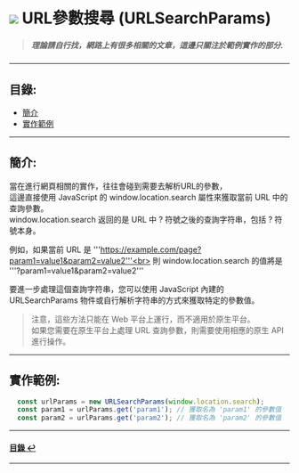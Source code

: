 # ![](https://drive.google.com/uc?id=10INx5_pkhMcYRdx_OO4rXNXxcsvPtBYq) URL參數搜尋 (URLSearchParams)
> ##### 理論請自行找，網路上有很多相關的文章，這邊只關注於範例實作的部分.

---

<!--ts-->
## 目錄:
* [簡介](#簡介)
* [實作範例](#實作範例)
<!--te-->

---

## 簡介:
當在進行網頁相關的實作，往往會碰到需要去解析URL的參數，<br>
這邊直接使用 JavaScript 的 window.location.search 屬性來獲取當前 URL 中的查詢參數。<br>
window.location.search 返回的是 URL 中 ? 符號之後的查詢字符串，包括 ? 符號本身。<br>

例如，如果當前 URL 是 '''https://example.com/page?param1=value1&param2=value2'''<br>
則 window.location.search 的值將是 '''?param1=value1&param2=value2'''<br>

要進一步處理這個查詢字符串，您可以使用 JavaScript 內建的 URLSearchParams 物件或自行解析字符串的方式來獲取特定的參數值。<br>
> 注意，這些方法只能在 Web 平台上運行，而不適用於原生平台。<br>
> 如果您需要在原生平台上處理 URL 查詢參數，則需要使用相應的原生 API 進行操作。<br>

---

## 實作範例:
```javascript
  const urlParams = new URLSearchParams(window.location.search);
  const param1 = urlParams.get('param1'); // 獲取名為 'param1' 的參數值
  const param2 = urlParams.get('param2'); // 獲取名為 'param2' 的參數值
```

---
<!--ts-->
#### [目錄 ↩](#目錄)
<!--te-->
---
